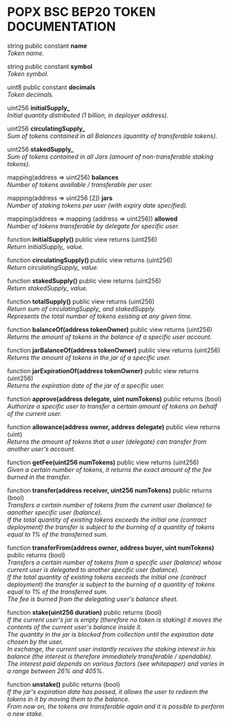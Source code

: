# POPX BSC BEP20 TOKEN DOCUMENTATION

string public constant <b>name</b> <br />
<i>Token name.</i>

string public constant <b>symbol</b> <br />
<i>Token symbol.</i>

uint8 public constant <b>decimals</b> <br />
<i>Token decimals.</i>

uint256 <b>initialSupply_</b> <br />
<i>Initial quantity distributed (1 billion, in deployer address).</i>

uint256 <b>circulatingSupply_</b> <br />
<i>Sum of tokens contained in all Balances (quantity of transferable tokens).</i>

uint256 <b>stakedSupply_</b> <br />
<i>Sum of tokens contained in all Jars (amount of non-transferable staking tokens).</i>

mapping(address => uint256) <b>balances</b> <br />
<i>Number of tokens available / transferable per user.</i>

mapping(address => uint256 [2]) <b>jars</b> <br />
<i>Number of staking tokens per user (with expiry date specified).</i>

mapping(address => mapping (address => uint256)) <b>allowed</b> <br />
<i>Number of tokens transferable by delegate for specific user.</i>

function <b>initialSupply()</b> public view returns (uint256) <br />
<i>Return initialSupply_ value.</i>

function <b> circulatingSupply() </b> public view returns (uint256) <br />
<i>Return circulatingSupply_ value.</i>
  
function <b>stakedSupply()</b> public view returns (uint256) <br />
<i>Return stakedSupply_ value.</i>
  
function <b>totalSupply()</b> public view returns (uint256) <br />
<i>Return sum of circulatingSupply_ and stakedSupply. <br />
Represents the total number of tokens existing at any given time.</i>

function <b>balanceOf(address tokenOwner)</b> public view returns (uint256) <br />
<i>Returns the amount of tokens in the balance of a specific user account.</i>

function <b>jarBalanceOf(address tokenOwner)</b> public view returns (uint256) <br />
<i>Returns the amount of tokens in the jar of a specific user.</i>

function <b>jarExpirationOf(address tokenOwner)</b> public view returns (uint256) <br />
<i>Returns the expiration date of the jar of a specific user.</i>

function <b>approve(address delegate, uint numTokens)</b> public returns (bool) <br />
<i>Authorize a specific user to transfer a certain amount of tokens on behalf of the current user.</i>

function <b>allowance(address owner, address delegate)</b> public view returns (uint) <br />
<i>Returns the amount of tokens that a user (delegate) can transfer from another user's account.</i>

function <b>getFee(uint256 numTokens)</b> public view returns (uint256) <br />
<i>Given a certain number of tokens, it returns the exact amount of the fee burned in the transfer.</i>

function <b>transfer(address receiver, uint256 numTokens)</b> public returns (bool) <br />
<i>Transfers a certain number of tokens from the current user (balance) to aanother specific user (balance). <br />
If the total quantity of existing tokens exceeds the initial one (contract deployment) the transfer is subject to the burning of a quantity of tokens equal to 1% of the transferred sum.</i>

function <b>transferFrom(address owner, address buyer, uint numTokens)</b> public returns (bool) <br />
<i>Transfers a certain number of tokens from a specific user (balance) whose current user is delegated to another specific user (balance).<br />
If the total quantity of existing tokens exceeds the initial one (contract deployment) the transfer is subject to the burning of a quantity of tokens equal to 1% of the transferred sum. <br />
The fee is burned from the delegating user's balance sheet.</i>
  
function <b>stake(uint256 duration)</b> public returns (bool) <br />
<i>If the current user's jar is empty (therefore no token is staking) it moves the contents of the current user's balance inside it. <br />
The quantity in the jar is blocked from collection until the expiration date chosen by the user.<br />
In exchange, the current user instantly receives the staking interest in his balance (the interest is therefore immediately transferable / spendable). <br />
The interest paid depends on various factors (see whitepaper) and varies in a range between 26% and 405%.</i>

function <b>unstake()</b> public returns (bool) <br />
<i>If the jar's expiration date has passed, it allows the user to redeem the tokens in it by moving them to the balance. <br />
From now on, the tokens are transferable again and it is possible to perform a new stake. </i>
